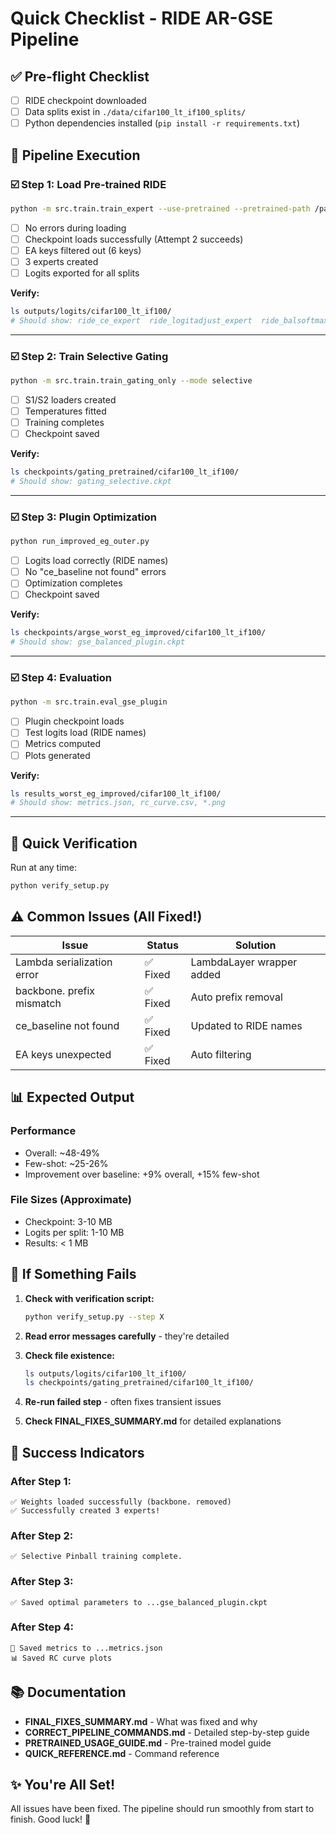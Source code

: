 # Quick Checklist - RIDE AR-GSE Pipeline

## ✅ Pre-flight Checklist

- [ ] RIDE checkpoint downloaded
- [ ] Data splits exist in `./data/cifar100_lt_if100_splits/`
- [ ] Python dependencies installed (`pip install -r requirements.txt`)

## 🚀 Pipeline Execution

### ☑️ Step 1: Load Pre-trained RIDE
```bash
python -m src.train.train_expert --use-pretrained --pretrained-path /path/to/checkpoint.pth
```
- [ ] No errors during loading
- [ ] Checkpoint loads successfully (Attempt 2 succeeds)
- [ ] EA keys filtered out (6 keys)
- [ ] 3 experts created
- [ ] Logits exported for all splits

**Verify:**
```bash
ls outputs/logits/cifar100_lt_if100/
# Should show: ride_ce_expert  ride_logitadjust_expert  ride_balsoftmax_expert
```

---

### ☑️ Step 2: Train Selective Gating
```bash
python -m src.train.train_gating_only --mode selective
```
- [ ] S1/S2 loaders created
- [ ] Temperatures fitted
- [ ] Training completes
- [ ] Checkpoint saved

**Verify:**
```bash
ls checkpoints/gating_pretrained/cifar100_lt_if100/
# Should show: gating_selective.ckpt
```

---

### ☑️ Step 3: Plugin Optimization
```bash
python run_improved_eg_outer.py
```
- [ ] Logits load correctly (RIDE names)
- [ ] No "ce_baseline not found" errors
- [ ] Optimization completes
- [ ] Checkpoint saved

**Verify:**
```bash
ls checkpoints/argse_worst_eg_improved/cifar100_lt_if100/
# Should show: gse_balanced_plugin.ckpt
```

---

### ☑️ Step 4: Evaluation
```bash
python -m src.train.eval_gse_plugin
```
- [ ] Plugin checkpoint loads
- [ ] Test logits load (RIDE names)
- [ ] Metrics computed
- [ ] Plots generated

**Verify:**
```bash
ls results_worst_eg_improved/cifar100_lt_if100/
# Should show: metrics.json, rc_curve.csv, *.png
```

---

## 🎯 Quick Verification

Run at any time:
```bash
python verify_setup.py
```

## ⚠️ Common Issues (All Fixed!)

| Issue | Status | Solution |
|-------|--------|----------|
| Lambda serialization error | ✅ Fixed | LambdaLayer wrapper added |
| backbone. prefix mismatch | ✅ Fixed | Auto prefix removal |
| ce_baseline not found | ✅ Fixed | Updated to RIDE names |
| EA keys unexpected | ✅ Fixed | Auto filtering |

## 📊 Expected Output

### Performance
- Overall: ~48-49%
- Few-shot: ~25-26%
- Improvement over baseline: +9% overall, +15% few-shot

### File Sizes (Approximate)
- Checkpoint: 3-10 MB
- Logits per split: 1-10 MB
- Results: < 1 MB

## 🔧 If Something Fails

1. **Check with verification script:**
   ```bash
   python verify_setup.py --step X
   ```

2. **Read error messages carefully** - they're detailed

3. **Check file existence:**
   ```bash
   ls outputs/logits/cifar100_lt_if100/
   ls checkpoints/gating_pretrained/cifar100_lt_if100/
   ```

4. **Re-run failed step** - often fixes transient issues

5. **Check FINAL_FIXES_SUMMARY.md** for detailed explanations

## 🎉 Success Indicators

### After Step 1:
```
✅ Weights loaded successfully (backbone. removed)
✅ Successfully created 3 experts!
```

### After Step 2:
```
✅ Selective Pinball training complete.
```

### After Step 3:
```
✅ Saved optimal parameters to ...gse_balanced_plugin.ckpt
```

### After Step 4:
```
💾 Saved metrics to ...metrics.json
📊 Saved RC curve plots
```

## 📚 Documentation

- **FINAL_FIXES_SUMMARY.md** - What was fixed and why
- **CORRECT_PIPELINE_COMMANDS.md** - Detailed step-by-step guide
- **PRETRAINED_USAGE_GUIDE.md** - Pre-trained model guide
- **QUICK_REFERENCE.md** - Command reference

## ✨ You're All Set!

All issues have been fixed. The pipeline should run smoothly from start to finish. Good luck! 🚀

